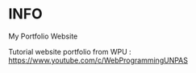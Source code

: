 # INFO
My Portfolio Website 

Tutorial website portfolio from WPU : https://www.youtube.com/c/WebProgrammingUNPAS
